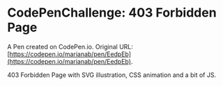 # CodePenChallenge: 403 Forbidden Page

A Pen created on CodePen.io. Original URL: [https://codepen.io/marianab/pen/EedpEb](https://codepen.io/marianab/pen/EedpEb).

403 Forbidden Page with SVG illustration, CSS animation and a bit of JS.